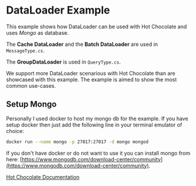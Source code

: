 # DataLoader Example

This example shows how DataLoader can be used with Hot Chocolate and uses _Mongo_ as database.

The **Cache DataLoader** and the **Batch DataLoader** are used in `MessageType.cs`.

The **GroupDataLoader** is used in `QueryType.cs`.

We support more DataLoader scenarious with Hot Chocolate than are showcased with this example. The example is aimed to show the most common use-cases.

## Setup Mongo

Personally I used docker to host my mongo db for the example. If you have setup docker then just add the following line in your terminal emulator of choice:

```bash
docker run --name mongo -p 27017:27017 -d mongo mongod
```

If you don't have docker or do not want to use it you can install mongo from here: [https://www.mongodb.com/download-center/community](https://www.mongodb.com/download-center/community).

[Hot Chocolate Documentation](https://hotchocolate.io) 
